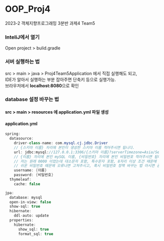 # OOP_Proj4
2023-2 객체지향프로그래밍 3분반 과제4 Team5

### InteliJ에서 열기
Open project > bulid.gradle

### 서버 실행하는 법
src > main > java > Proj4Team5Application 에서 직접 실행해도 되고,   
IDE가 알아서 실행하는 부분 잡아주면 단축키 등으로 실행가능.   
브라우저에서 **localhost:8080**으로 확인

### database 설정 바꾸는 법
#### src > main > resources 에 application.yml 파일 생성
#### application.yml
```java
spring:
  datasource:
    driver-class-name: com.mysql.cj.jdbc.Driver
    // {스키마 이름} 자리에 본인이 생성한 스키마 이름 적어주시면 됩니다.
    url: jdbc:mysql://127.0.0.1:3306/{스키마 이름}?serverTimezone=Asia/Seoul&characterEncoding=UTF-8
    // {이름} 자리에 본인 mySQL 이름, {비밀번호} 자리에 본인 비밀번호 적어주시면 됩니다.
    // 저는 원래 0000 이었는데 대소문자 포함, 특수문자 포함, 8자리 이상 조건 때문에 오류 나서 다른 걸로 바꿨습니다.
    // 쉬운 비밀번호 때문에 오류나면 고쳐주시고, 혹시 비밀번호 정책 바꾸는 법 아시면 공유 부탁드려요.
    username: {이름}
    password: {비밀번호}
  thymeleaf:
    cache: false

jpa:
  database: mysql
  open-in-view: false
  show-sql: true
  hibernate:
    ddl-auto: update
  properties:
    hibernate:
      show_sql: true
      format_sql: true
```
